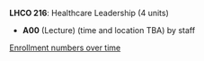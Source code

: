 **LHCO 216**: Healthcare Leadership (4 units)

- **A00** (Lecture) (time and location TBA) by staff

[Enrollment numbers over time](./LHCO216.tsv)
